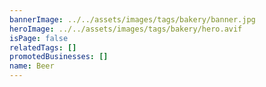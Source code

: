```yaml
---
bannerImage: ../../assets/images/tags/bakery/banner.jpg
heroImage: ../../assets/images/tags/bakery/hero.avif
isPage: false
relatedTags: []
promotedBusinesses: []
name: Beer
---
```

